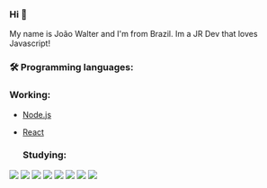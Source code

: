 ### Hi 👋
My name is João Walter and I'm from Brazil. Im a JR Dev that loves Javascript! 

### 🛠 Programming languages:
    
   ### Working:
- [Node.js](https://nodejs.org/en/)
- [React](https://pt-br.reactjs.org/)

    ### Studying:
<img src="{https://img.shields.io/badge/JavaScript-F7DF1E?style=for-the-badge&logo=javascript&logoColor=black}" />
<img src="{https://img.shields.io/badge/Node.js-43853D?style=for-the-badge&logo=node-dot-js&logoColor=white}" />
<img src="{https://img.shields.io/badge/React-20232A?style=for-the-badge&logo=react&logoColor=61DAFB}" />
<img src="{	https://img.shields.io/badge/React_Native-20232A?style=for-the-badge&logo=react&logoColor=61DAFB}" />
<img src="{	https://img.shields.io/badge/TypeScript-007ACC?style=for-the-badge&logo=typescript&logoColor=white}" />
<img src="{https://img.shields.io/badge/Angular-DD0031?style=for-the-badge&logo=angular&logoColor=white}" />
<img src="{https://img.shields.io/badge/Redux-593D88?style=for-the-badge&logo=redux&logoColor=white}" />
<img src="{https://img.shields.io/badge/Bootstrap-563D7C?style=for-the-badge&logo=bootstrap&logoColor=white}" />
